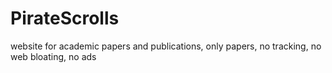# PirateScrolls
website for academic papers and publications, only papers, no tracking, no web bloating, no ads
